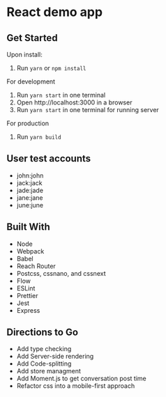 # React demo app

## Get Started

Upon install:

1. Run `yarn` or `npm install`

For development

1. Run `yarn start` in one terminal
2. Open http://localhost:3000 in a browser
3. Run `yarn start` in one terminal for running server

For production

1. Run `yarn build`


## User test accounts

- john:john
- jack:jack
- jade:jade
- jane:jane
- june:june


## Built With

- Node
- Webpack
- Babel 
- Reach Router
- Postcss, cssnano, and cssnext
- Flow
- ESLint
- Prettier
- Jest
- Express

## Directions to Go

- Add type checking
- Add Server-side rendering
- Add Code-splitting
- Add store managment
- Add Moment.js to get conversation post time
- Refactor css into a mobile-first approach
